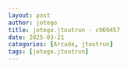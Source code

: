 ```yaml
---
layout: post
author: jotego
title: jotego.jtoutrun - c969457
date: 2025-03-21
categories: [Arcade, jtoutrun]
tags: [jotego.jtoutrun]
---
```


